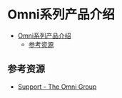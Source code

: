 # Omni系列产品介绍

<!--ts-->
* [Omni系列产品介绍](#omni系列产品介绍)
   * [参考资源](#参考资源)

<!-- Created by https://github.com/ekalinin/github-markdown-toc -->
<!-- Added by: runner, at: Sat Jul 16 16:26:39 UTC 2022 -->

<!--te-->

## 参考资源

- [Support - The Omni Group](https://support.omnigroup.com/manuals/)